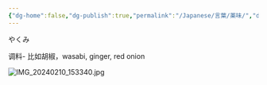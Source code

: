 ```yaml
---
{"dg-home":false,"dg-publish":true,"permalink":"/Japanese/言葉/薬味/","dgPassFrontmatter":true}
---
```



やくみ

调料- 比如胡椒，wasabi, ginger, red onion

![IMG_20240210_153340.jpg](/img/user/998%20resources/%E3%82%AF%E3%83%AC%E3%83%A8%E3%83%B3%E3%81%97%E3%82%93%E3%81%A1%E3%82%83%E3%82%93/IMG_20240210_153340.jpg)